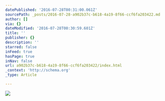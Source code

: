 ```yaml
---
datePublished: '2016-07-28T00:31:00.061Z'
sourcePath: _posts/2016-07-28-a902b37c-b618-4a19-8f66-ccf6fa203422.md
author: []
via: {}
dateModified: '2016-07-28T00:30:59.601Z'
title: ''
publisher: {}
description: ''
starred: false
inFeed: true
hasPage: true
inNav: false
url: a902b37c-b618-4a19-8f66-ccf6fa203422/index.html
_context: 'http://schema.org'
_type: Article

---
```

![](https://the-grid-user-content.s3-us-west-2.amazonaws.com/0447399a-8933-4fb0-b06d-ec9384af8ab3.jpg)